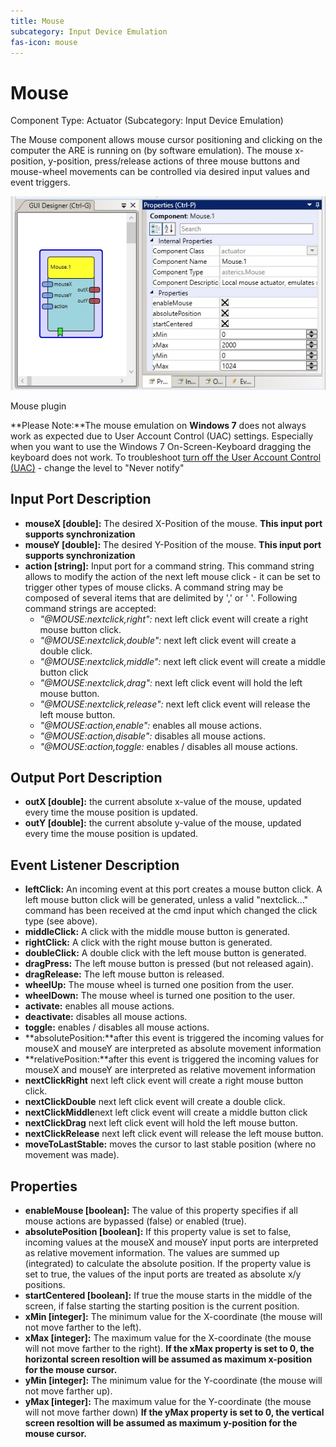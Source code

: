 ```yaml
---
title: Mouse
subcategory: Input Device Emulation
fas-icon: mouse
---
```


# Mouse

Component Type: Actuator (Subcategory: Input Device Emulation)

The Mouse component allows mouse cursor positioning and clicking on the computer the ARE is running on (by software emulation). The mouse x-position, y-position, press/release actions of three mouse buttons and mouse-wheel movements can be controlled via desired input values and event triggers.

![Screenshot: Mouse plugin](./img/mouse.jpg "Screenshot: Mouse plugin")

Mouse plugin

**Please Note:**The mouse emulation on **Windows 7** does not always work as expected due to User Account Control (UAC) settings. Especially when you want to use the Windows 7 On-Screen-Keyboard dragging the keyboard does not work. To troubleshoot [turn off the User Account Control (UAC)][1] - change the level to "Never notify"

## Input Port Description

- **mouseX \[double\]:** The desired X-Position of the mouse. **This input port supports synchronization**
- **mouseY \[double\]:** The desired Y-Position of the mouse. **This input port supports synchronization**
- **action \[string\]:** Input port for a command string. This command string allows to modify the action of the next left mouse click - it can be set to trigger other types of mouse clicks. A command string may be composed of several items that are delimited by ',' or ' '. Following command strings are accepted:
  - _"@MOUSE:nextclick,right":_ next left click event will create a right mouse button click.
  - _"@MOUSE:nextclick,double":_ next left click event will create a double click.
  - _"@MOUSE:nextclick,middle":_ next left click event will create a middle button click
  - _"@MOUSE:nextclick,drag":_ next left click event will hold the left mouse button.
  - _"@MOUSE:nextclick,release":_ next left click event will release the left mouse button.
  - _"@MOUSE:action,enable":_ enables all mouse actions.
  - _"@MOUSE:action,disable":_ disables all mouse actions.
  - _"@MOUSE:action,toggle:_ enables / disables all mouse actions.

## Output Port Description

- **outX \[double\]:** the current absolute x-value of the mouse, updated every time the mouse position is updated.
- **outY \[double\]:** the current absolute y-value of the mouse, updated every time the mouse position is updated.

## Event Listener Description

- **leftClick:** An incoming event at this port creates a mouse button click. A left mouse button click will be generated, unless a valid "nextclick..." command has been received at the cmd input which changed the click type (see above).
- **middleClick:** A click with the middle mouse button is generated.
- **rightClick:** A click with the right mouse button is generated.
- **doubleClick:** A double click with the left mouse button is generated.
- **dragPress:** The left mouse button is pressed (but not released again).
- **dragRelease:** The left mouse button is released.
- **wheelUp:** The mouse wheel is turned one position from the user.
- **wheelDown:** The mouse wheel is turned one position to the user.
- **activate:** enables all mouse actions.
- **deactivate:** disables all mouse actions.
- **toggle:** enables / disables all mouse actions.
- **absolutePosition:**after this event is triggered the incoming values for mouseX and mouseY are interpreted as absolute movement information
- **relativePosition:**after this event is triggered the incoming values for mouseX and mouseY are interpreted as relative movement information
- **nextClickRight** next left click event will create a right mouse button click.
- **nextClickDouble** next left click event will create a double click.
- **nextClickMiddle**next left click event will create a middle button click
- **nextClickDrag** next left click event will hold the left mouse button.
- **nextClickRelease** next left click event will release the left mouse button.
- **moveToLastStable:** moves the cursor to last stable position (where no movement was made).

## Properties

- **enableMouse \[boolean\]:** The value of this property specifies if all mouse actions are bypassed (false) or enabled (true).
- **absolutePosition \[boolean\]:** If this property value is set to false, incoming values at the mouseX and mouseY input ports are interpreted as relative movement information. The values are summed up (integrated) to calculate the absolute position. If the property value is set to true, the values of the input ports are treated as absolute x/y positions.
- **startCentered \[boolean\]:** If true the mouse starts in the middle of the screen, if false starting the starting position is the current position.
- **xMin \[integer\]:** The minimum value for the X-coordinate (the mouse will not move farther to the left).
- **xMax \[integer\]:** The maximum value for the X-coordinate (the mouse will not move farther to the right). **If the xMax property is set to 0, the horizontal screen resoltion will be assumed as maximum x-position for the mouse cursor.**
- **yMin \[integer\]:** The minimum value for the Y-coordinate (the mouse will not move farther up).
- **yMax \[integer\]:** The maximum value for the Y-coordinate (the mouse will not move farther down) **If the yMax property is set to 0, the vertical screen resoltion will be assumed as maximum y-position for the mouse cursor.**

[1]: http://windows.microsoft.com/en-au/windows/turn-user-account-control-on-off#1TC=windows-7
